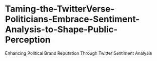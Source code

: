 # Taming-the-TwitterVerse-Politicians-Embrace-Sentiment-Analysis-to-Shape-Public-Perception
Enhancing Political Brand Reputation Through Twitter Sentiment Analysis
